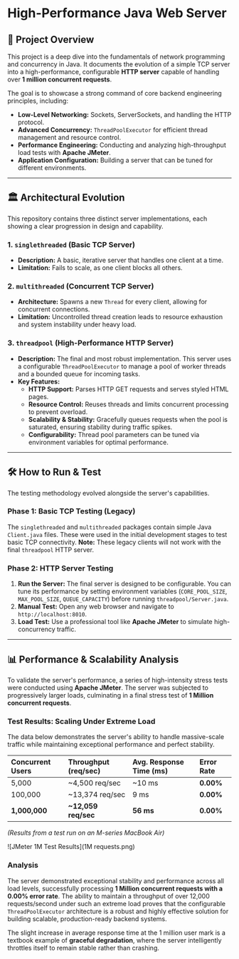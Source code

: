 # High-Performance Java Web Server

## 🚀 Project Overview

This project is a deep dive into the fundamentals of network programming and concurrency in Java. It documents the evolution of a simple TCP server into a high-performance, configurable **HTTP server** capable of handling over **1 million concurrent requests**.

The goal is to showcase a strong command of core backend engineering principles, including:
-   **Low-Level Networking:** Sockets, ServerSockets, and handling the HTTP protocol.
-   **Advanced Concurrency:** `ThreadPoolExecutor` for efficient thread management and resource control.
-   **Performance Engineering:** Conducting and analyzing high-throughput load tests with **Apache JMeter**.
-   **Application Configuration:** Building a server that can be tuned for different environments.

---

## 🏛️ Architectural Evolution

This repository contains three distinct server implementations, each showing a clear progression in design and capability.

### 1. `singlethreaded` (Basic TCP Server)
-   **Description:** A basic, iterative server that handles one client at a time.
-   **Limitation:** Fails to scale, as one client blocks all others.

### 2. `multithreaded` (Concurrent TCP Server)
-   **Architecture:** Spawns a new `Thread` for every client, allowing for concurrent connections.
-   **Limitation:** Uncontrolled thread creation leads to resource exhaustion and system instability under heavy load.

### 3. `threadpool` (High-Performance HTTP Server)
-   **Description:** The final and most robust implementation. This server uses a configurable `ThreadPoolExecutor` to manage a pool of worker threads and a bounded queue for incoming tasks.
-   **Key Features:**
    -   **HTTP Support:** Parses HTTP GET requests and serves styled HTML pages.
    -   **Resource Control:** Reuses threads and limits concurrent processing to prevent overload.
    -   **Scalability & Stability:** Gracefully queues requests when the pool is saturated, ensuring stability during traffic spikes.
    -   **Configurability:** Thread pool parameters can be tuned via environment variables for optimal performance.

---

## 🛠️ How to Run & Test

The testing methodology evolved alongside the server's capabilities.

### Phase 1: Basic TCP Testing (Legacy)
The `singlethreaded` and `multithreaded` packages contain simple Java `Client.java` files. These were used in the initial development stages to test basic TCP connectivity. **Note:** These legacy clients will not work with the final `threadpool` HTTP server.

### Phase 2: HTTP Server Testing
1.  **Run the Server:** The final server is designed to be configurable. You can tune its performance by setting environment variables (`CORE_POOL_SIZE`, `MAX_POOL_SIZE`, `QUEUE_CAPACITY`) before running `threadpool/Server.java`.
2.  **Manual Test:** Open any web browser and navigate to `http://localhost:8010`.
3.  **Load Test:** Use a professional tool like **Apache JMeter** to simulate high-concurrency traffic.

---

## 📊 Performance & Scalability Analysis

To validate the server's performance, a series of high-intensity stress tests were conducted using **Apache JMeter**. The server was subjected to progressively larger loads, culminating in a final stress test of **1 Million concurrent requests**.

### Test Results: Scaling Under Extreme Load

The data below demonstrates the server's ability to handle massive-scale traffic while maintaining exceptional performance and perfect stability.

| Concurrent Users | Throughput (req/sec) | Avg. Response Time (ms) | Error Rate |
| :--------------- | :------------------- | :---------------------- | :--------- |
| 5,000            | ~4,500 req/sec       | ~10 ms                  | **0.00%** |
| 100,000          | ~13,374 req/sec      | 9 ms                    | **0.00%** |
| **1,000,000** | **~12,059 req/sec** | **56 ms** | **0.00%** |

*(Results from a test run on an M-series MacBook Air)*

![JMeter 1M Test Results](1M requests.png)

### Analysis

The server demonstrated exceptional stability and performance across all load levels, successfully processing **1 Million concurrent requests with a 0.00% error rate**. The ability to maintain a throughput of over 12,000 requests/second under such an extreme load proves that the configurable `ThreadPoolExecutor` architecture is a robust and highly effective solution for building scalable, production-ready backend systems.

The slight increase in average response time at the 1 million user mark is a textbook example of **graceful degradation**, where the server intelligently throttles itself to remain stable rather than crashing.